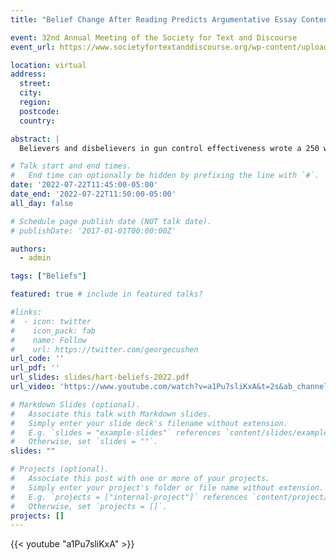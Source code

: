 ```yaml
---
title: "Belief Change After Reading Predicts Argumentative Essay Content"

event: 32nd Annual Meeting of the Society for Text and Discourse
event_url: https://www.societyfortextanddiscourse.org/wp-content/uploads/2022/07/STD2022_FullProgram.pdf

location: virtual
address:
  street: 
  city: 
  region: 
  postcode: 
  country: 

abstract: |
  Believers and disbelievers in gun control effectiveness wrote a 250 word essay explaining their beliefs after reading a one-sided text that was either consistent or inconsistent with their beliefs. Essays were coded for number of reasons and the presence or absence of a claim, counterargument, text content, policy claim, metacognitive statement, and evaluative statement about the text. Between group differences in essay characteristics and how they relate as a function of belief change are discussed.

# Talk start and end times.
#   End time can optionally be hidden by prefixing the line with `#`.
date: '2022-07-22T11:45:00-05:00'
date_end: '2022-07-22T11:50:00-05:00'
all_day: false

# Schedule page publish date (NOT talk date).
# publishDate: '2017-01-01T00:00:00Z'

authors:
  - admin

tags: ["Beliefs"]

featured: true # include in featured talks?

#links:
#  - icon: twitter
#    icon_pack: fab
#    name: Follow
#    url: https://twitter.com/georgecushen
url_code: ''
url_pdf: ''
url_slides: slides/hart-beliefs-2022.pdf
url_video: 'https://www.youtube.com/watch?v=a1Pu7sliKxA&t=2s&ab_channel=LiamHart'

# Markdown Slides (optional).
#   Associate this talk with Markdown slides.
#   Simply enter your slide deck's filename without extension.
#   E.g. `slides = "example-slides"` references `content/slides/example-slides.md`.
#   Otherwise, set `slides = ""`.
slides: ""

# Projects (optional).
#   Associate this post with one or more of your projects.
#   Simply enter your project's folder or file name without extension.
#   E.g. `projects = ["internal-project"]` references `content/project/deep-learning/index.md`.
#   Otherwise, set `projects = []`.
projects: []
---
```


{{< youtube "a1Pu7sliKxA" >}}